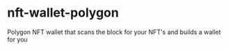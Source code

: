 # nft-wallet-polygon
Polygon NFT wallet that scans the block for your NFT's and builds a wallet for you
